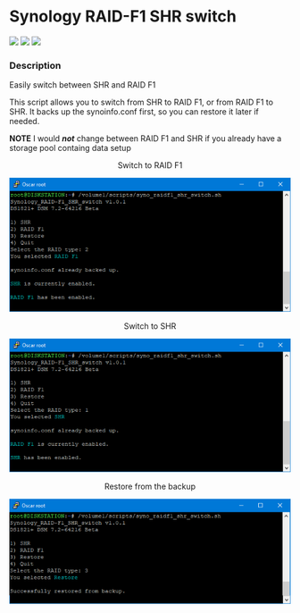 # Synology RAID-F1 SHR switch

<a href="https://github.com/007revad/Synology_M2_volume/releases"><img src="https://img.shields.io/github/release/007revad/Synology_M2_volume.svg"></a>
<a href="https://hits.seeyoufarm.com"><img src="https://hits.seeyoufarm.com/api/count/incr/badge.svg?url=https%3A%2F%2Fgithub.com%2F007revad%2FSynology_M2_volume&count_bg=%2379C83D&title_bg=%23555555&icon=&icon_color=%23E7E7E7&title=hits&edge_flat=false"/></a>
[![](https://img.shields.io/static/v1?label=Sponsor&message=%E2%9D%A4&logo=GitHub&color=%23fe8e86)](https://github.com/sponsors/007revad)

### Description

Easily switch between SHR and RAID F1

This script allows you to switch from SHR to RAID F1, or from RAID F1 to SHR. It backs up the synoinfo.conf first, so you can restore it later if needed.

**NOTE** I would ***not*** change between RAID F1 and SHR if you already have a storage pool containg data setup 

<p align="center">Switch to RAID F1</p>
<p align="center"><img src="/images/raidf1_shr-switch1.png"></p>

<p align="center">Switch to SHR</p>
<p align="center"><img src="/images/raidf1_shr-switch2.png"></p>

<p align="center">Restore from the backup</p>
<p align="center"><img src="/images/raidf1_shr-switch3.png"></p>
